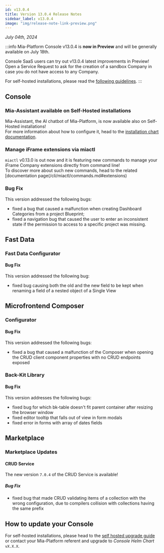 ```yaml
---
id: v13.0.4
title: Version 13.0.4 Release Notes
sidebar_label: v13.0.4
image: "img/release-note-link-preview.png"
---
```


_July 04th, 2024_

:::info
Mia-Platform Console v13.0.4 is **now in Preview** and will be generally available on July 18th.

Console SaaS users can try out v13.0.4 latest improvements in Preview! Open a Service Request to ask for the creation of a sandbox Company in case you do not have access to any Company.

For self-hosted installations, please read the [following guidelines](#how-to-update-your-console).
:::

## Console

### Mia-Assistant available on Self-Hosted installations

Mia-Assistant, the AI chatbot of Mia-Platform, is now available also on Self-Hosted installations!  
For more information about how to configure it, head to the [installation chart documentation](/infrastructure/self-hosted/installation-chart/helm-values/75_assistant.md).

### Manage iFrame extensions via miactl

`miactl` v0.13.0 is out now and it is featuring new commands to manage your iFrame Company extensions directly from command line!  
To discover more about such new commands, head to the related [documentation page(/cli/miactl/commands.md#extensions)

### Bug Fix

This version addressed the following bugs:

* fixed a bug that caused a malfunction when creating Dashboard Categories from a project Blueprint;
* fixed a navigation bug that caused the user to enter an inconsistent state if the permission to access to a specific project was missing.

## Fast Data

### Fast Data Configurator

#### Bug Fix

This version addressed the following bug:

* fixed bug causing both the old and the new field to be kept when renaming a field of a nested object of a Single View

## Microfrontend Composer

### Configurator

#### Bug Fix

This version addressed the following bugs:

* fixed a bug that caused a malfunction of the Composer when opening the CRUD client component properties with no CRUD endpoints exposed

### Back-Kit Library

#### Bug Fix

This version addresses the following bugs:

* fixed bug for which bk-table doesn't fit parent container after resizing the browser window
* fixed editor tooltip that falls out of view in form modals
* fixed error in forms with array of dates fields

## Marketplace

### Marketplace Updates

#### CRUD Service

The new version `7.0.4` of the CRUD Service is available!

##### Bug Fix

* fixed bug that made CRUD validating items of a collection with the wrong configuration, due to compilers collision with collections having the same prefix

## How to update your Console

For self-hosted installations, please head to the [self hosted upgrade guide](/infrastructure/self-hosted/installation-chart/100_how-to-upgrade.md) or contact your Mia-Platform referent and upgrade to _Console Helm Chart_ `vX.X.X`.
